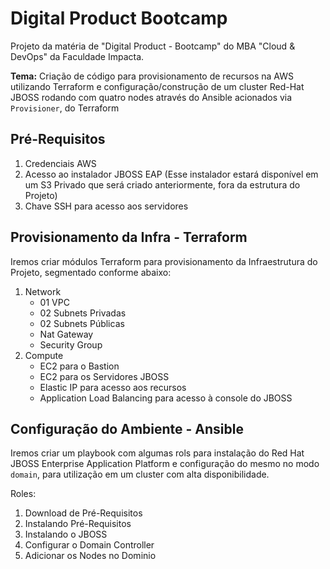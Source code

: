 # Digital Product Bootcamp
Projeto da matéria de "Digital Product - Bootcamp" do MBA "Cloud & DevOps" da Faculdade Impacta.

**Tema:** Criação de código para provisionamento de recursos na AWS utilizando Terraform e configuração/construção de um cluster Red-Hat JBOSS rodando com quatro nodes através do Ansible acionados via `Provisioner`, do Terraform

## Pré-Requisitos
1. Credenciais AWS
2. Acesso ao instalador JBOSS EAP (Esse instalador estará disponível em um S3 Privado que será criado anteriormente, fora da estrutura do Projeto)
3. Chave SSH para acesso aos servidores


## Provisionamento da Infra - Terraform
Iremos criar módulos Terraform para provisionamento da Infraestrutura do Projeto, segmentado conforme abaixo:
1. Network
    - 01 VPC
    - 02 Subnets Privadas
    - 02 Subnets Públicas
    - Nat Gateway
    - Security Group
2. Compute
    - EC2 para o Bastion
    - EC2 para os Servidores JBOSS
    - Elastic IP para acesso aos recursos
    - Application Load Balancing para acesso à console do JBOSS

## Configuração do Ambiente - Ansible

Iremos criar um playbook com algumas rols para instalação do Red Hat JBOSS Enterprise Application Platform e configuração do mesmo no modo `domain`, para utilização em um cluster com alta disponibilidade.

Roles:
1. Download de Pré-Requisitos
2. Instalando Pré-Requisitos
3. Instalando o JBOSS
4. Configurar o Domain Controller
5. Adicionar os Nodes no Dominio
